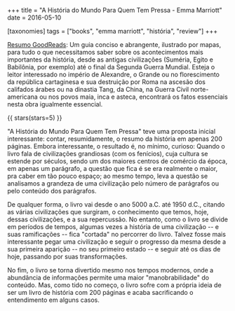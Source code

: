 +++
title = "A História do Mundo Para Quem Tem Pressa - Emma Marriott"
date = 2016-05-10

[taxonomies]
tags = ["books", "emma marriott", "história", "review"]
+++

[Resumo GoodReads](https://www.goodreads.com/book/show/25543485-a-hist-ria-do-mundo-para-quem-tem-pressa):
Um guia conciso e abrangente, ilustrado por mapas, para tudo o que
necessitamos saber sobre os acontecimentos mais importantes da história, desde
as antigas civilizações (Suméria, Egito e Babilônia, por exemplo) até o final
da Segunda Guerra Mundial. Esteja o leitor interessado no império de
Alexandre, o Grande ou no florescimento da república cartaginesa e sua
destruição por Roma na ascesão dos califados árabes ou na dinastia Tang, da
China, na Guerra Civil norte-americana ou nos povos maia, inca e asteca,
encontrará os fatos essenciais nesta obra igualmente essencial.

<!-- more -->

{{ stars(stars=5) }}

"A História do Mundo Para Quem Tem Pressa" teve uma proposta inicial
interessante: contar, resumidamente, o resumo da história em apenas 200
páginas. Embora interessante, o resultado é, no mínimo, curioso: Quando o
livro fala de civilizações grandiosas (com os fenícios), cuja cultura se
estende por séculos, sendo um dos maiores centros de comércio da época, em
apenas um parágrafo, a questão que fica é se era realmente o maior, pra caber
em tão pouco espaço; ao mesmo tempo, leva a questão se analisamos a grandeza
de uma civilização pelo número de parágrafos ou pelo conteúdo dos parágrafos.

De qualquer forma, o livro vai desde o ano 5000 a.C. até 1950 d.C., citando as
várias civilizações que surgiram, o conhecimento que temos, hoje, dessas
civilizações, e a sua repercussão. No entanto, como o livro se divide em
períodos de tempos, algumas vezes a história de uma civilização -- e suas
ramificações -- fica "cortada" no percorrer do livro. Talvez fosse mais
interessante pegar uma civilização e seguir o progresso da mesma desde a sua
primeira aparição -- no seu primeiro estado -- e seguir até os dias de hoje,
passando por suas transformações.

No fim, o livro se torna divertido mesmo nos tempos modernos, onde a
abundância de informações permite uma maior "manobrabilidade" do conteúdo.
Mas, como tido no começo, o livro sofre com a própria ideia de ser um livro de
história com 200 páginas e acaba sacrificando o entendimento em alguns casos.
